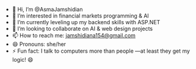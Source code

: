 - 👋 Hi, I’m @AsmaJamshidian  
- 👀 I’m interested in financial markets programming & AI  
- 🌱 I’m currently leveling up my backend skills with ASP.NET  
- 🤝 I’m looking to collaborate on AI & web design projects  
- 📫 How to reach me: jamshidiana154@gmail.com  
- 😄 Pronouns: she/her  
- ⚡ Fun fact: I talk to computers more than people —at least they get my logic! 😄  

<!---
AsmaJamshidian/AsmaJamshidian is a ✨ special ✨ repository because its `README.md` (this file) appears on your GitHub profile.
You can click the Preview link to take a look at your changes.
--->
